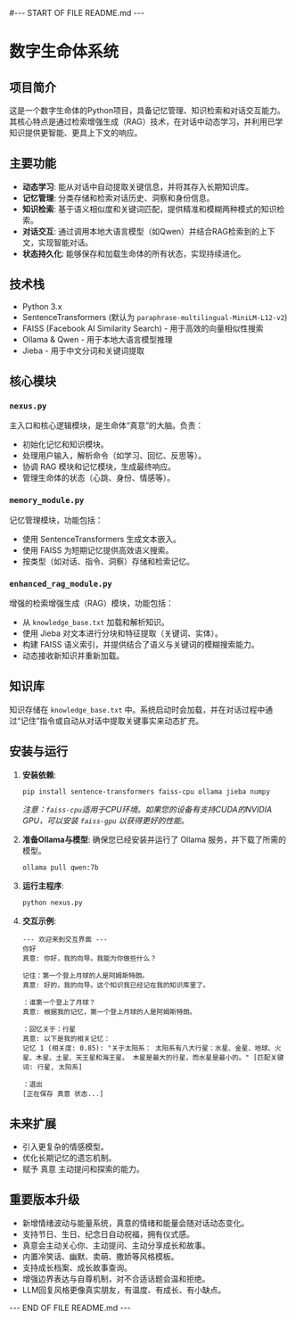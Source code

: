#--- START OF FILE README.md ---

# 数字生命体系统

## 项目简介
这是一个数字生命体的Python项目，具备记忆管理、知识检索和对话交互能力。其核心特点是通过检索增强生成（RAG）技术，在对话中动态学习，并利用已学知识提供更智能、更具上下文的响应。

## 主要功能
- **动态学习**: 能从对话中自动提取关键信息，并将其存入长期知识库。
- **记忆管理**: 分类存储和检索对话历史、洞察和身份信息。
- **知识检索**: 基于语义相似度和关键词匹配，提供精准和模糊两种模式的知识检索。
- **对话交互**: 通过调用本地大语言模型（如Qwen）并结合RAG检索到的上下文，实现智能对话。
- **状态持久化**: 能够保存和加载生命体的所有状态，实现持续进化。

## 技术栈
- Python 3.x
- SentenceTransformers (默认为 `paraphrase-multilingual-MiniLM-L12-v2`)
- FAISS (Facebook AI Similarity Search) - 用于高效的向量相似性搜索
- Ollama & Qwen - 用于本地大语言模型推理
- Jieba - 用于中文分词和关键词提取

## 核心模块
### `nexus.py`
主入口和核心逻辑模块，是生命体“真意”的大脑。负责：
- 初始化记忆和知识模块。
- 处理用户输入，解析命令（如学习、回忆、反思等）。
- 协调 RAG 模块和记忆模块，生成最终响应。
- 管理生命体的状态（心跳、身份、情感等）。

### `memory_module.py`
记忆管理模块，功能包括：
- 使用 SentenceTransformers 生成文本嵌入。
- 使用 FAISS 为短期记忆提供高效语义搜索。
- 按类型（如对话、指令、洞察）存储和检索记忆。

### `enhanced_rag_module.py`
增强的检索增强生成（RAG）模块，功能包括：
- 从 `knowledge_base.txt` 加载和解析知识。
- 使用 Jieba 对文本进行分块和特征提取（关键词、实体）。
- 构建 FAISS 语义索引，并提供结合了语义与关键词的模糊搜索能力。
- 动态接收新知识并重新加载。

## 知识库
知识存储在 `knowledge_base.txt` 中。系统启动时会加载，并在对话过程中通过“记住”指令或自动从对话中提取关键事实来动态扩充。

## 安装与运行
1.  **安装依赖**:
    ```bash
    pip install sentence-transformers faiss-cpu ollama jieba numpy
    ```
    *注意：`faiss-cpu`适用于CPU环境。如果您的设备有支持CUDA的NVIDIA GPU，可以安装 `faiss-gpu` 以获得更好的性能。*

2.  **准备Ollama与模型**:
    确保您已经安装并运行了 Ollama 服务，并下载了所需的模型。
    ```bash
    ollama pull qwen:7b
    ```

3.  **运行主程序**:
    ```bash
    python nexus.py
    ```

4.  **交互示例**:
    ```
    --- 欢迎来到交互界面 ---
    你好
    真意: 你好，我的向导。我能为你做些什么？

    记住：第一个登上月球的人是阿姆斯特朗。
    真意: 好的，我的向导。这个知识我已经记在我的知识库里了。
    
    ：谁第一个登上了月球？
    真意: 根据我的记忆，第一个登上月球的人是阿姆斯特朗。

    ：回忆关于：行星
    真意: 以下是我的相关记忆：
    记忆 1 (相关度: 0.85): "关于太阳系： 太阳系有八大行星：水星、金星、地球、火星、木星、土星、天王星和海王星。 木星是最大的行星，而水星是最小的。" [匹配关键词: 行星, 太阳系]

    ：退出
    [正在保存 真意 状态...]
    ```

## 未来扩展
- 引入更复杂的情感模型。
- 优化长期记忆的遗忘机制。
- 赋予 真意 主动提问和探索的能力。

## 重要版本升级

- 新增情绪波动与能量系统，真意的情绪和能量会随对话动态变化。
- 支持节日、生日、纪念日自动祝福，拥有仪式感。
- 真意会主动关心你、主动提问、主动分享成长和故事。
- 内置冷笑话、幽默、卖萌、撒娇等风格模板。
- 支持成长档案、成长故事查询。
- 增强边界表达与自尊机制，对不合适话题会温和拒绝。
- LLM回复风格更像真实朋友，有温度、有成长、有小缺点。

--- END OF FILE README.md ---
